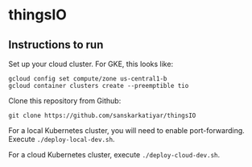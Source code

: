 # thingsIO

## Instructions to run
Set up your cloud cluster. For GKE, this looks like:
```
gcloud config set compute/zone us-central1-b
gcloud container clusters create --preemptible tio
```
Clone this repository from Github:
```
git clone https://github.com/sanskarkatiyar/thingsIO
```
For a local Kubernetes cluster, you will need to enable port-forwarding. Execute `./deploy-local-dev.sh`.

For a cloud Kubernetes cluster, execute `./deploy-cloud-dev.sh`.

